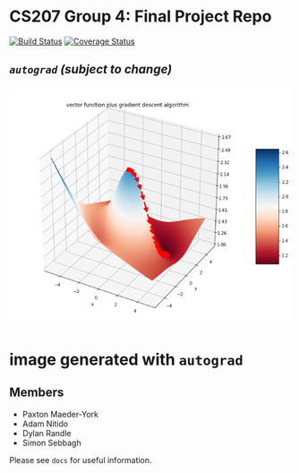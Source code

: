 # CS207 Group 4: Final Project Repo

[![Build Status](https://travis-ci.com/cs207-project-group4/cs207-FinalProject.svg?branch=master)](https://travis-ci.com/cs207-project-group4/cs207-FinalProject) [![Coverage Status](https://coveralls.io/repos/github/cs207-project-group4/cs207-FinalProject/badge.svg?branch=master)](https://coveralls.io/github/cs207-project-group4/cs207-FinalProject?branch=master)

## *`autograd` (subject to change)*

![display](docs/img/display.png)

# image generated with `autograd` 

## Members
* Paxton Maeder-York
* Adam Nitido
* Dylan Randle
* Simon Sebbagh

Please see `docs` for useful information.
